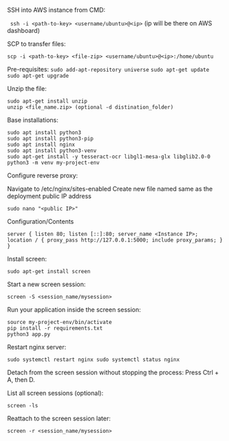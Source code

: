 SSH into AWS instance from CMD:

`
ssh -i <path-to-key> <username/ubuntu>@<ip>` (ip will be there on AWS dashboard)


SCP to transfer files:

`
scp -i <path-to-key> <file-zip> <username/ubuntu>@<ip>:/home/ubuntu
`

Pre-requisites:
`sudo add-apt-repository universe`
`sudo apt-get update`  
`sudo apt-get upgrade`

Unzip the file:

`sudo apt-get install unzip`  
`unzip <file_name.zip> (optional -d distination_folder)`


Base installations:

`sudo apt install python3`  
`sudo apt install python3-pip`  
`sudo apt install nginx`  
`sudo apt install python3-venv`  
`sudo apt-get install -y tesseract-ocr libgl1-mesa-glx libglib2.0-0`  
`python3 -m venv my-project-env`  

Configure reverse proxy:

Navigate to /etc/nginx/sites-enabled
Create new file named same as the deployment public IP address 

`
sudo nano "<public IP>"
`

Configuration/Contents

`
server {
    listen 80;
    listen [::]:80;
    server_name <Instance IP>;
    location / {
        proxy_pass http://127.0.0.1:5000;
        include proxy_params;
    }
}
`

Install screen:

`
sudo apt-get install screen
`

Start a new screen session:

`
screen -S <session_name/mysession>
`

Run your application inside the screen session:

`source my-project-env/bin/activate`  
`pip install -r requirements.txt`  
`python3 app.py`


Restart nginx server:

`
sudo systemctl restart nginx
sudo systemctl status nginx
`

Detach from the screen session without stopping the process: Press Ctrl + A, then D.

List all screen sessions (optional):

`
screen -ls
`

Reattach to the screen session later:

`
screen -r <session_name/mysession>
`
